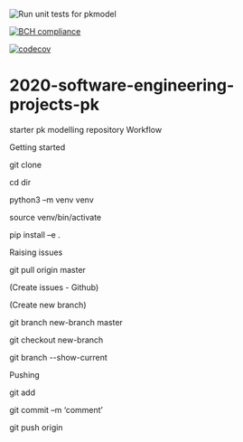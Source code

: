 ![Run unit tests for pkmodel](https://github.com/D-own-T-o-P-rogramme/PK_Model/workflows/Run%20unit%20tests%20for%20pkmodel/badge.svg)

[![BCH compliance](https://bettercodehub.com/edge/badge/Down-To-Programme/PK_Model?branch=master)](https://bettercodehub.com/)

[![codecov](https://codecov.io/gh/Down-To-Programme/PK_Model/branch/master/graph/badge.svg?token=UXOY8KCZQI)](undefined)


# 2020-software-engineering-projects-pk
starter pk modelling repository
Workflow 

Getting started 

git clone <webpage> 

cd dir 

python3 –m venv venv 

source venv/bin/activate 

pip install –e . 

Raising issues 

git pull origin master 

(Create issues - Github)  

(Create new branch) 

git branch new-branch master 

git checkout new-branch 

git branch --show-current 

Pushing 

git add <file> 

git commit –m ‘comment’ 

git push origin <new-branch> 
